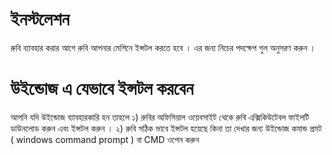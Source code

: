 # ইনস্টলেশন
রুবি ব্যাবহার করার আগে রুবি আপনার মেশিনে ইন্সটল  করতে হবে । এর জন্য নিচের পদক্ষেপ গুল অনুসরণ করুন । 
# উইন্ডোজ এ যেভাবে ইন্সটল করবেন 
আপনি যদি উইন্ডোজ ব্যাবহারকারি হন তাহলে 
১) রুবির অফিসিয়াল ওয়েবসাইট থেকে রুবি এক্সিকিউটেবল ফাইলটি ডাউনলোড করুন এবং ইন্সটল করুন । 
২) রুবি সঠিক ভাবে ইন্সটল হয়েছে কিনা তা দেখার জন্য উইন্ডোজ কমান্ড প্রমট ( windows command prompt ) বা CMD ওপেন করুন 


